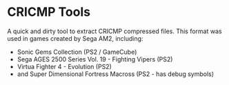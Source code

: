 # CRICMP Tools

A quick and dirty tool to extract CRICMP compressed files. 
This format was used in games created by Sega AM2, including:
- Sonic Gems Collection (PS2 / GameCube)
- Sega AGES 2500 Series Vol. 19 - Fighting Vipers (PS2)
- Virtua Fighter 4 - Evolution (PS2)
- and Super Dimensional Fortress Macross (PS2 - has debug symbols)
  
